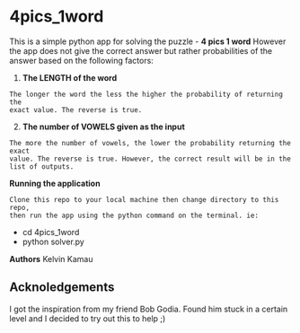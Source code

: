 # 4pics_1word
This is a simple python app for solving the puzzle - **4 pics 1 word**
However the app does not give the correct answer but rather probabilities 
of the answer based on the following factors:
1. **The LENGTH of the word**
```
The longer the word the less the higher the probability of returning the 
exact value. The reverse is true.
```

2. **The number of VOWELS given as the input**
```
The more the number of vowels, the lower the probability returning the exact 
value. The reverse is true. However, the correct result will be in the list of outputs.
```
**Running the application**
```
Clone this repo to your local machine then change directory to this repo,
then run the app using the python command on the terminal. ie:
```
* cd 4pics_1word
* python solver.py

**Authors**
Kelvin Kamau

## Acknoledgements
I got the inspiration from my friend Bob Godia. Found him stuck in a certain level and
I decided to try out this to help ;)






